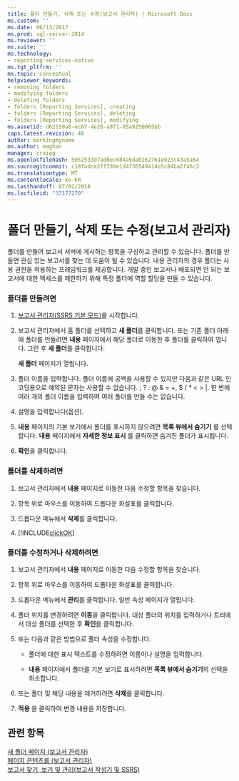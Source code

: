 ```yaml
---
title: 폴더 만들기, 삭제 또는 수정(보고서 관리자) | Microsoft Docs
ms.custom: ''
ms.date: 06/13/2017
ms.prod: sql-server-2014
ms.reviewer: ''
ms.suite: ''
ms.technology:
- reporting-services-native
ms.tgt_pltfrm: ''
ms.topic: conceptual
helpviewer_keywords:
- removing folders
- modifying folders
- deleting folders
- folders [Reporting Services], creating
- folders [Reporting Services], deleting
- folders [Reporting Services], modifying
ms.assetid: d62159a8-ec67-4e28-a9f1-05a9250065bb
caps.latest.revision: 48
author: markingmyname
ms.author: maghan
manager: craigg
ms.openlocfilehash: 5052533d7ad6ec684a9da0262761e923c43a5a64
ms.sourcegitcommit: c18fadce27f330e1d4f36549414e5c84ba2f46c2
ms.translationtype: MT
ms.contentlocale: ko-KR
ms.lasthandoff: 07/02/2018
ms.locfileid: "37177270"
---
```

# <a name="create-delete-or-modify-a-folder-report-manager"></a>폴더 만들기, 삭제 또는 수정(보고서 관리자)
  폴더를 만들어 보고서 서버에 게시하는 항목을 구성하고 관리할 수 있습니다. 폴더를 만들면 관심 있는 보고서를 찾는 데 도움이 될 수 있습니다. 내용 관리자의 경우 폴더는 사용 권한을 적용하는 프레임워크를 제공합니다. 개발 중인 보고서나 배포되면 안 되는 보고서에 대한 액세스를 제한하기 위해 특정 폴더에 역할 할당을 만들 수 있습니다.  
  
### <a name="to-create-a-folder"></a>폴더를 만들려면  
  
1.  [보고서 관리자&#40;SSRS 기본 모드&#41;](../report-manager-ssrs-native-mode.md)를 시작합니다.  
  
2.  보고서 관리자에서 홈 폴더를 선택하고 **새 폴더**를 클릭합니다. 또는 기존 폴더 아래에 폴더를 만들려면 **내용** 페이지에서 해당 폴더로 이동한 후 폴더를 클릭하여 엽니다. 그런 후 **새 폴더**를 클릭합니다.  
  
     **새 폴더** 페이지가 열립니다.  
  
3.  폴더 이름을 입력합니다. 폴더 이름에 공백을 사용할 수 있지만 다음과 같은 URL 인코딩용으로 예약된 문자는 사용할 수 없습니다. ; ? : @ & = +, $ / * \< > |. 한 번에 여러 개의 폴더 이름을 입력하여 여러 폴더를 만들 수는 없습니다.  
  
4.  설명을 입력합니다(옵션).  
  
5.  **내용** 페이지의 기본 보기에서 폴더를 표시하지 않으려면 **목록 뷰에서 숨기기** 를 선택합니다. **내용** 페이지에서 **자세한 정보 표시** 를 클릭하면 숨겨진 폴더가 표시됩니다.  
  
6.  **확인**을 클릭합니다.  
  
### <a name="to-delete-a-folder"></a>폴더를 삭제하려면  
  
1.  보고서 관리자에서 **내용** 페이지로 이동한 다음 수정할 항목을 찾습니다.  
  
2.  항목 위로 마우스를 이동하여 드롭다운 화살표를 클릭합니다.  
  
3.  드롭다운 메뉴에서 **삭제**를 클릭합니다.  
  
4.  [!INCLUDE[clickOK](../../includes/clickok-md.md)]  
  
### <a name="to-modify-or-delete-a-folder"></a>폴더를 수정하거나 삭제하려면  
  
1.  보고서 관리자에서 **내용** 페이지로 이동한 다음 수정할 항목을 찾습니다.  
  
2.  항목 위로 마우스를 이동하여 드롭다운 화살표를 클릭합니다.  
  
3.  드롭다운 메뉴에서 **관리**를 클릭합니다. 일반 속성 페이지가 열립니다.  
  
4.  폴더 위치를 변경하려면 **이동**을 클릭합니다. 대상 폴더의 위치를 입력하거나 트리에서 대상 폴더를 선택한 후 **확인**을 클릭합니다.  
  
5.  또는 다음과 같은 방법으로 폴더 속성을 수정합니다.  
  
    -   폴더에 대한 표시 텍스트를 수정하려면 이름이나 설명을 입력합니다.  
  
    -   **내용** 페이지에서 폴더를 기본 보기로 표시하려면 **목록 뷰에서 숨기기**의 선택을 취소합니다.  
  
6.  또는 폴더 및 해당 내용을 제거하려면 **삭제**를 클릭합니다.  
  
7.  **적용** 을 클릭하여 변경 내용을 저장합니다.  
  
## <a name="see-also"></a>관련 항목  
 [새 폴더 페이지 &#40;보고서 관리자&#41;](../new-folder-page-report-manager.md)   
 [페이지 콘텐츠를 &#40;보고서 관리자&#41;](../contents-page-report-manager.md)   
 [보고서 찾기, 보기 및 관리&#40;보고서 작성기 및 SSRS&#41;](../report-builder/finding-viewing-and-managing-reports-report-builder-and-ssrs.md)  
  
  
